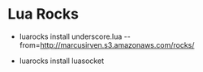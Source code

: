 
Lua Rocks
========

* luarocks install underscore.lua 
  --from=http://marcusirven.s3.amazonaws.com/rocks/

* luarocks install luasocket
